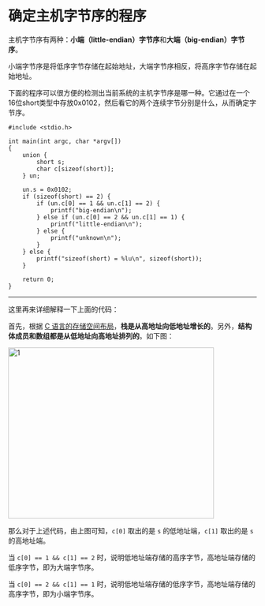 # 确定主机字节序的程序

主机字节序有两种：**小端（little-endian）字节序**和**大端（big-endian）字节序**。

小端字节序是将低序字节存储在起始地址，大端字节序相反，将高序字节存储在起始地址。

下面的程序可以很方便的检测出当前系统的主机字节序是哪一种。它通过在一个16位short类型中存放0x0102，然后看它的两个连续字节分别是什么，从而确定字节序。

    #include <stdio.h>
    
    int main(int argc, char *argv[])
    {
        union {
            short s;
            char c[sizeof(short)];
        } un;
    
        un.s = 0x0102;
        if (sizeof(short) == 2) {
            if (un.c[0] == 1 && un.c[1] == 2) {
                printf("big-endian\n");
            } else if (un.c[0] == 2 && un.c[1] == 1) {
                printf("little-endian\n");
            } else {
                printf("unknown\n");
            }
        } else {
            printf("sizeof(short) = %lu\n", sizeof(short));
        }
    
        return 0;
    }
    

------------------------

这里再来详细解释一下上面的代码：

首先，根据 [C 语言的存储空间布局][1]，**栈是从高地址向低地址增长的**。另外，**结构体成员和数组都是从低地址向高地址排列的**。如下图：

<a href="http://www.doraemonext.com/wp-content/uploads/2016/02/1.jpg" rel="attachment wp-att-764"><img src="http://www.doraemonext.com/wp-content/uploads/2016/02/1.jpg" alt="1" width="417" height="347" class="alignnone size-full wp-image-764" /></a>

那么对于上述代码，由上图可知，`c[0]` 取出的是 `s` 的低地址端，`c[1]` 取出的是 `s` 的高地址端。

当 `c[0] == 1 && c[1] == 2` 时，说明低地址端存储的高序字节，高地址端存储的低序字节，即为大端字节序。

当 `c[0] == 2 && c[1] == 1` 时，说明低地址端存储的低序字节，高地址端存储的高序字节，即为小端字节序。

 [1]: http://www.doraemonext.com/archives/759.html

